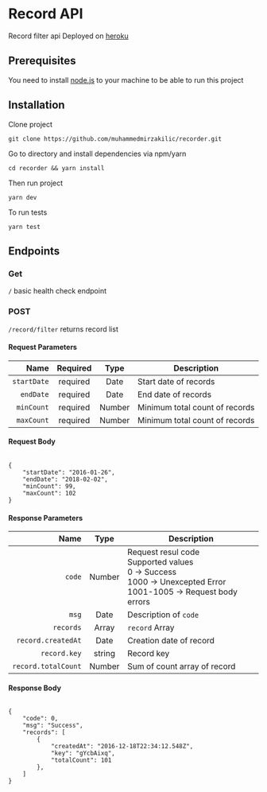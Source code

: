 # Record API

Record filter api
Deployed on [heroku](https://recorder-api.herokuapp.com/)

## Prerequisites

You need to install [node.js](https://nodejs.org) to your machine to be able to run this project

## Installation

Clone project

```
git clone https://github.com/muhammedmirzakilic/recorder.git
```

Go to directory and install dependencies via npm/yarn

```
cd recorder && yarn install
```

Then run project

```
yarn dev
```

To run tests

```
yarn test
```

## Endpoints

### Get

`/` basic health check endpoint

### POST

`/record/filter` returns record list

#### Request Parameters

|        Name | Required |  Type  | Description                    |
| ----------: | :------: | :----: | ------------------------------ |
| `startDate` | required |  Date  | Start date of records          |
|   `endDate` | required |  Date  | End date of records            |
|  `minCount` | required | Number | Minimum total count of records |
|  `maxCount` | required | Number | Minimum total count of records |

#### Request Body

```

{
    "startDate": "2016-01-26",
    "endDate": "2018-02-02",
    "minCount": 99,
    "maxCount": 102
}

```

#### Response Parameters

|                Name |  Type  | Description                                                                                                                        |
| ------------------: | :----: | ---------------------------------------------------------------------------------------------------------------------------------- |
|              `code` | Number | Request resul code <br/> Supported values <br/> 0 -> Success <br/> 1000 -> Unexcepted Error <br/> 1001-1005 -> Request body errors |
|               `msg` |  Date  | Description of `code`                                                                                                              |
|           `records` | Array  | `record` Array                                                                                                                     |
|  `record.createdAt` |  Date  | Creation date of record                                                                                                            |
|        `record.key` | string | Record key                                                                                                                         |
| `record.totalCount` | Number | Sum of count array of record                                                                                                       |

#### Response Body

```

{
    "code": 0,
    "msg": "Success",
    "records": [
        {
            "createdAt": "2016-12-18T22:34:12.548Z",
            "key": "gYcbAixq",
            "totalCount": 101
        },
    ]
}
```
